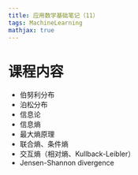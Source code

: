 ```yaml
---
title: 应用数学基础笔记（11）
tags: MachineLearning
mathjax: true
---
```


# 课程内容
+ 伯努利分布
+ 泊松分布
+ 信息论
+ 信息熵
+ 最大熵原理
+ 联合熵、条件熵
+ 交互熵（相对熵、Kullback-Leibler）
+ Jensen-Shannon divergence